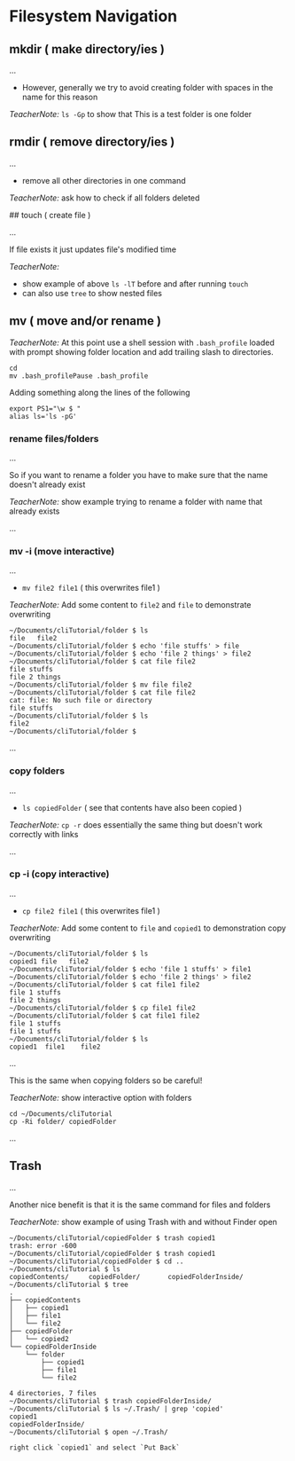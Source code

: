 # Filesystem Navigation

## mkdir ( make directory/ies )

...

-   However, generally we try to avoid creating folder with spaces in the name for this reason

_TeacherNote:_ `ls -Gp` to show that This is a test folder is one folder

## rmdir ( remove directory/ies )

...

-   remove all other directories in one command

_TeacherNote:_ ask how to check if all folders deleted

## touch ( create file )

...

If file exists it just updates file's modified time

_TeacherNote:_

-   show example of above `ls -lT` before and after running `touch`
-   can also use `tree` to show nested files

## mv ( move and/or rename )

_TeacherNote:_ At this point use a shell session with `.bash_profile` loaded with prompt showing folder location and add trailing slash to directories.

```
cd
mv .bash_profilePause .bash_profile
```

Adding something along the lines of the following

```
export PS1="\w $ "
alias ls='ls -pG'
```

### rename files/folders

...

So if you want to rename a folder you have to make sure that the name doesn't already exist

_TeacherNote:_ show example trying to rename a folder with name that already exists

...

### mv -i (move interactive)

...

-   `mv file2 file1` ( this overwrites file1 )

_TeacherNote:_ Add some content to `file2` and `file` to demonstrate overwriting

```
~/Documents/cliTutorial/folder $ ls
file   file2
~/Documents/cliTutorial/folder $ echo 'file stuffs' > file
~/Documents/cliTutorial/folder $ echo 'file 2 things' > file2
~/Documents/cliTutorial/folder $ cat file file2
file stuffs
file 2 things
~/Documents/cliTutorial/folder $ mv file file2
~/Documents/cliTutorial/folder $ cat file file2
cat: file: No such file or directory
file stuffs
~/Documents/cliTutorial/folder $ ls
file2
~/Documents/cliTutorial/folder $
```

...

### copy folders

...

-   `ls copiedFolder` ( see that contents have also been copied )

_TeacherNote:_ `cp -r` does essentially the same thing but doesn't work correctly with links

...

### cp -i (copy interactive)

...

-   `cp file2 file1` ( this overwrites file1 )

_TeacherNote:_ Add some content to `file` and `copied1` to demonstration copy overwriting

```
~/Documents/cliTutorial/folder $ ls
copied1 file   file2
~/Documents/cliTutorial/folder $ echo 'file 1 stuffs' > file1
~/Documents/cliTutorial/folder $ echo 'file 2 things' > file2
~/Documents/cliTutorial/folder $ cat file1 file2
file 1 stuffs
file 2 things
~/Documents/cliTutorial/folder $ cp file1 file2
~/Documents/cliTutorial/folder $ cat file1 file2
file 1 stuffs
file 1 stuffs
~/Documents/cliTutorial/folder $ ls
copied1  file1    file2
```

...

This is the same when copying folders so be careful!

_TeacherNote:_ show interactive option with folders

```
cd ~/Documents/cliTutorial
cp -Ri folder/ copiedFolder
```

...

## Trash

...

Another nice benefit is that it is the same command for files and folders

_TeacherNote:_ show example of using Trash with and without Finder open

```
~/Documents/cliTutorial/copiedFolder $ trash copied1
trash: error -600
~/Documents/cliTutorial/copiedFolder $ trash copied1
~/Documents/cliTutorial/copiedFolder $ cd ..
~/Documents/cliTutorial $ ls
copiedContents/     copiedFolder/       copiedFolderInside/
~/Documents/cliTutorial $ tree
.
├── copiedContents
│   ├── copied1
│   ├── file1
│   └── file2
├── copiedFolder
│   └── copied2
└── copiedFolderInside
    └── folder
        ├── copied1
        ├── file1
        └── file2

4 directories, 7 files
~/Documents/cliTutorial $ trash copiedFolderInside/
~/Documents/cliTutorial $ ls ~/.Trash/ | grep 'copied'
copied1
copiedFolderInside/
~/Documents/cliTutorial $ open ~/.Trash/

right click `copied1` and select `Put Back`
```
